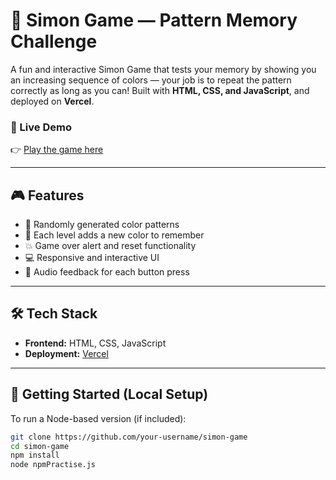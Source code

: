 # 🧠 Simon Game — Pattern Memory Challenge

A fun and interactive Simon Game that tests your memory by showing you an increasing sequence of colors — your job is to repeat the pattern correctly as long as you can! Built with **HTML, CSS, and JavaScript**, and deployed on **Vercel**.

### 🔗 Live Demo
👉 [Play the game here](https://simon-game-two-mu.vercel.app/)

---

## 🎮 Features

- 🔁 Randomly generated color patterns
- 🧠 Each level adds a new color to remember
- 💥 Game over alert and reset functionality
- 💻 Responsive and interactive UI
- 🎵 Audio feedback for each button press

---

## 🛠️ Tech Stack

- **Frontend:** HTML, CSS, JavaScript
- **Deployment:** [Vercel](https://vercel.com/)

---

## 🚀 Getting Started (Local Setup)

To run a Node-based version (if included):
```bash
git clone https://github.com/your-username/simon-game
cd simon-game
npm install
node npmPractise.js
